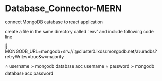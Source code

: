 # Database_Connector-MERN
connect MongoDB database to react application

create a file in the same directory called '.env' and include following code line

🛑 MONGODB_URL=mongodb+srv://<username>:<cluster password>@cluster0.ixdsr.mongodb.net/akuradbs?retryWrites=true&w=majority

⭐ username :- mongodb database acc username
⭐ password :- mongodb database acc password
